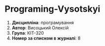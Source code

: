 # Programing-Vysotskyi
1. **Дисципліна**: програмування
2. **Автор**: Висоцький Олексій
3. **Група**: КІТ-320
4. **Номер за списком в журналі**: 8
